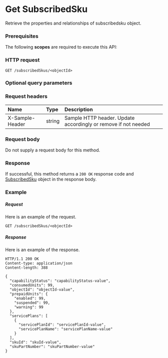 # Get SubscribedSku

Retrieve the properties and relationships of subscribedsku object.
### Prerequisites
The following **scopes** are required to execute this API: 
### HTTP request
<!-- { "blockType": "ignored" } -->
```http
GET /subscribedSkus/<objectId>
```
### Optional query parameters

### Request headers
| Name       | Type | Description|
|:-----------|:------|:----------|
| X-Sample-Header  | string  | Sample HTTP header. Update accordingly or remove if not needed|

### Request body
Do not supply a request body for this method.
### Response
If successful, this method returns a `200 OK` response code and [SubscribedSku](../resources/subscribedsku.md) object in the response body.
### Example
##### Request
Here is an example of the request.
<!-- {
  "blockType": "request",
  "name": "get_subscribedsku"
}-->
```http
GET /subscribedSkus/<objectId>
```
##### Response
Here is an example of the response.
<!-- {
  "blockType": "response",
  "truncated": false,
  "@odata.type": "microsoft.graph.subscribedsku"
} -->
```http
HTTP/1.1 200 OK
Content-type: application/json
Content-length: 388

{
  "capabilityStatus": "capabilityStatus-value",
  "consumedUnits": 99,
  "objectId": "objectId-value",
  "prepaidUnits": {
    "enabled": 99,
    "suspended": 99,
    "warning": 99
  },
  "servicePlans": [
    {
      "servicePlanId": "servicePlanId-value",
      "servicePlanName": "servicePlanName-value"
    }
  ],
  "skuId": "skuId-value",
  "skuPartNumber": "skuPartNumber-value"
}
```

<!-- uuid: ef83da70-abe2-4f6d-8702-f695e67c158f
2015-10-19 09:46:37 UTC -->
<!-- {
  "type": "#page.annotation",
  "description": "Get SubscribedSku",
  "keywords": "",
  "section": "documentation",
  "tocPath": ""
}-->